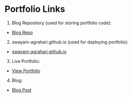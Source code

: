 # Portfolio Links

1. Blog Repository (used for storing portfolio code):
  - [Blog Repo](https://github.com/swayam-agrahari/blog)

  2.  swayam-agrahari.github.io (used for deploying portfolio):
  - [swayam-agrahari.github.io](https://github.com/swayam-agrahari/swayam-agrahari.github.io)

3. Live Portfolio:
  - [View Portfolio](https://swayam-agrahari.github.io/)

 4. Blog:
  - [Blog Post](https://swayam-agrahari.github.io/blogs/markdown-syntax/)
